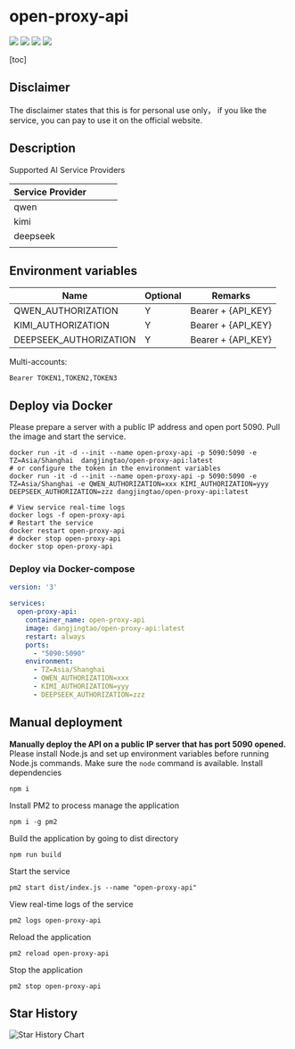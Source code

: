 # open-proxy-api

[![](https://img.shields.io/github/license/dangjingtao/open-proxy-api.svg)](LICENSE)
![](https://img.shields.io/github/stars/dangjingtao/open-proxy-api.svg)
![](https://img.shields.io/github/forks/dangjingtao/open-proxy-api.svg)
![](https://img.shields.io/docker/pulls/dangjingtao/open-proxy-api.svg)

[toc]

## Disclaimer

The disclaimer states that this is for personal use only， if you like the service, you can pay to use it on the official website.

## Description

Supported AI Service Providers

| Service Provider |      |      |      |
| ---------------- | ---- | ---- | ---- |
| qwen             |      |      |      |
| kimi             |      |      |      |
| deepseek         |      |      |      |
|                  |      |      |      |

## Environment variables

| Name | Optional | Remarks                         |
|------|------|----------------------------------|
| QWEN_AUTHORIZATION | Y | Bearer + {API_KEY} |
| KIMI_AUTHORIZATION | Y | Bearer + {API_KEY} |
| DEEPSEEK_AUTHORIZATION | Y | Bearer + {API_KEY} |

Multi-accounts:

```
Bearer TOKEN1,TOKEN2,TOKEN3
```

## Deploy via Docker 

Please prepare a server with a public IP address and open port 5090.  Pull the image and start the service.

```shell
docker run -it -d --init --name open-proxy-api -p 5090:5090 -e TZ=Asia/Shanghai  dangjingtao/open-proxy-api:latest
# or configure the token in the environment variables
docker run -it -d --init --name open-proxy-api -p 5090:5090 -e TZ=Asia/Shanghai -e QWEN_AUTHORIZATION=xxx KIMI_AUTHORIZATION=yyy DEEPSEEK_AUTHORIZATION=zzz dangjingtao/open-proxy-api:latest
```

```shell
# View service real-time logs
docker logs -f open-proxy-api
# Restart the service
docker restart open-proxy-api
# docker stop open-proxy-api
docker stop open-proxy-api
```

### Deploy via Docker-compose 

```yaml
version: '3'

services:
  open-proxy-api:
    container_name: open-proxy-api
    image: dangjingtao/open-proxy-api:latest
    restart: always
    ports:
      - "5090:5090"
    environment:
      - TZ=Asia/Shanghai
      - QWEN_AUTHORIZATION=xxx
      - KIMI_AUTHORIZATION=yyy
      - DEEPSEEK_AUTHORIZATION=zzz
```

## Manual deployment

**Manually deploy the API on a public IP server that has port 5090 opened.**
Please install Node.js and set up environment variables before running Node.js commands. Make sure the `node` command is available.
Install dependencies

```
npm i
```
Install PM2 to process manage the application
```
npm i -g pm2
```
Build the application by going to dist directory
```
npm run build
```
Start the service
```
pm2 start dist/index.js --name "open-proxy-api"
```
View real-time logs of the service
```
pm2 logs open-proxy-api
```
Reload the application
```
pm2 reload open-proxy-api
```
Stop the application
```
pm2 stop open-proxy-api
```



## Star History

![Star History Chart](https://api.star-history.com/svg?repos=dangjingtao/open-proxy-api&type=Date)